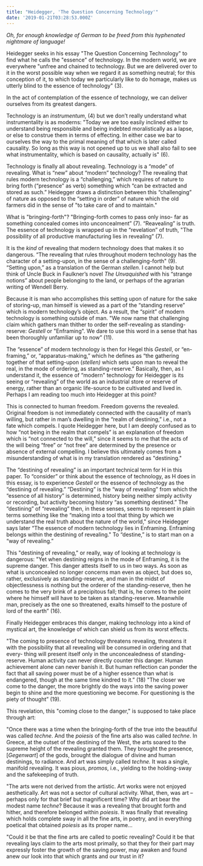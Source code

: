 ```yaml
---
title: "Heidegger, 'The Question Concerning Technology'"
date: '2019-01-21T03:28:53.000Z'
---
```


_Oh, for enough knowledge of German to be freed from this hyphenated nightmare of language!_

Heidegger seeks in his essay "The Question Concerning Technology" to find what he calls the "essence" of technology. In the modern world, we are everywhere "unfree and chained to technology. But we are delivered over to it in the worst possible way when we regard it as something neutral; for this conception of it, to which today we particularly like to do homage, makes us utterly blind to the essence of technology" (3).

In the act of contemplation of the essence of technology, we can deliver ourselves from its greatest dangers.

Technology is an _instrumentum_, (4) but we don’t really understand what instrumentality is as moderns: "Today we are too easily inclined either to understand being responsible and being indebted moralistically as a lapse, or else to construe them in terms of effecting. In either case we bar to ourselves the way to the primal meaning of that which is later called causality. So long as this way is not opened up to us we shall also fail to see what instrumentality, which is based on causality, actually is" (6).

Technology is finally all about revealing. Technology is a “mode” of revealing. What is “new” about “modern” technology? The revealing that rules modern technology is a “challenging,” which requires of nature to bring forth (“presence” as verb) something which “can be extracted and stored as such.” Heidegger draws a distinction between this “challenging” of nature as opposed to the “setting in order” of nature which the old farmers did in the sense of "to take care of and to maintain."

What is "bringing-forth"? "Bringing-forth comes to pass only inso- far as something concealed comes into unconcealment” (7). “Reavealing” is truth. The essence of technology is wrapped up in the “revelation” of truth, "The possibility of all productive manufacturing lies in revealing” (7).

It is the _kind_ of revealing that modern technology does that makes it so dangerous. “The revealing that rules throughout modern technology has the character of a setting-upon, in the sense of a challenging-forth" (9). “Setting upon,” as a translation of the German _stellen._ I cannot help but think of Uncle Buck in Faulkner’s novel _The Unvaquished_ with his “strange notions” about people belonging to the land, or perhaps of the agrarian writing of Wendell Berry.

Because it is man who accomplishes this setting upon of nature for the sake of storing-up, man himself is viewed as a part of the “standing reserve” which is modern technology’s object. As a result, the “spirit” of modern technology is something outside of man. "We now name that challenging claim which gathers man thither to order the self-revealing as standing-reserve: _Gestell_ or "Enframing". We dare to use this word in a sense that has been thoroughly unfamiliar up to now” (11).

The “essence” of modern technology is then for Hegel this _Gestell_, or “en-framing,” or, “apparatus-making,” which he defines as “the gathering together of that setting-upon (_stellen)_ which sets upon man to reveal the real, in the mode of ordering, as standing-reserve.” Basically, then, as I understand it, the essence of “modern" technology for Heidegger is its seeing or “revealing” of the world as an industrial store or reserve of energy, rather than an organic life-source to be cultivated and lived in. Perhaps I am reading too much into Heidegger at this point?

This is connected to human freedom. Freedom governs the revealed. Original freedom is not immediately connected with the causality of man’s willing, but rather in man’s dwelling in the “realm of destining,” i.e., not a fate which compels. I quote Heidegger here, but I am deeply confused as to how “not being in the realm that compels” is an explanation of freedom which is “not connected to the will,” since it seems to me that the acts of the will being “free” or “not free” are determined by the presence or absence of external compelling. I believe this ultimately comes from a misunderstanding of what is in my translation rendered as "destining."

The “destining of revealing” is an important technical term for H in this paper. To “consider” or think about the essence of technology, as H does in this essay, is to experience _Gestell_ or the essence of technology as the “destining of revealing.” “Destining” is the “way of revealing” from which the “essence of all history” is determined, history being neither simply activity or recording, but activity becoming history “as something destined.” The “destining” of “revealing” then, in these senses, seems to represent in plain terms something like the “making into a tool that thing by which we understand the real truth about the nature of the world," since Heidegger says later “The essence of modern technology lies in Enframing. Enframing belongs within the destining of revealing." To “destine,” is to start man on a “way of revealing.”

This "destining of revealing," or really, way of looking at technology is dangerous: "Yet when destining reigns in the mode of Enframing, it is the supreme danger. This danger attests itself to us in two ways. As soon as what is unconcealed no longer concerns man even as object, but does so, rather, exclusively as standing-reserve, and man in the midst of objectlessness is nothing but the orderer of the standing-reserve, then he comes to the very brink of a precipitous fall; that is, he comes to the point where he himself will have to be taken as standing-reserve. Meanwhile man, precisely as the one so threatened, exalts himself to the posture of lord of the earth” (16).

Finally Heidegger embraces this danger, making technology into a kind of mystical art, the knowledge of which can shield us from its worst effects.

"The coming to presence of technology threatens revealing, threatens it with the possibility that all revealing will be consumed in ordering and that every- thing will present itself only in the unconcealedness of standing-reserve. Human activity can never directly counter this danger. Human achievement alone can never banish it. But human reflection can ponder the fact that all saving power must be of a higher essence than what is endangered, though at the same time kindred to it.” (18) "The closer we come to the danger, the more brightly do the ways into the saving power begin to shine and the more questioning we become. For questioning is the piety of thought” (19).

This revelation, this "coming close to the danger," is supposed to take place through art:

"Once there was a time when the bringing-forth of the true into the beautiful was called _techne_. And the _poiesis_ of the fine arts also was called _techne_. In Greece, at the outset of the destining of the West, the arts soared to the supreme height of the revealing granted them. They brought the presence, \[_Gegenwart_\] of the gods, brought the dialogue of divine and human destinings, to radiance. And art was simply called _techne._ It was a single, manifold revealing. It was pious, _promos_, i.e., yielding to the holding-sway and the safekeeping of truth.

"The arts were not derived from the artistic. Art works were not enjoyed aesthetically. Art was not a sector of cultural activity. What, then, was art – perhaps only for that brief but magnificent time? Why did art bear the modest name _techne_? Because it was a revealing that brought forth and hither, and therefore belonged within _poiesis_. It was finally that revealing which holds complete sway in all the fine arts, in poetry, and in everything poetical that obtained _poiesis_ as its proper name...

"Could it be that the fine arts are called to poetic revealing? Could it be that revealing lays claim to the arts most primally, so that they for their part may expressly foster the growth of the saving power, may awaken and found anew our look into that which grants and our trust in it?
